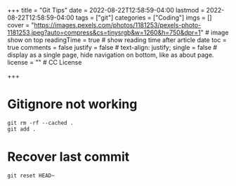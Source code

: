 +++
title = "Git Tips"
date = 2022-08-22T12:58:59-04:00
lastmod = 2022-08-22T12:58:59-04:00
tags = ["git"]
categories = ["Coding"]
imgs = []
cover = "https://images.pexels.com/photos/1181253/pexels-photo-1181253.jpeg?auto=compress&cs=tinysrgb&w=1260&h=750&dpr=1"  # image show on top
readingTime = true  # show reading time after article date
toc = true
comments = false
justify = false  # text-align: justify;
single = false  # display as a single page, hide navigation on bottom, like as about page.
license = ""  # CC License

+++

# Gitignore not working

	git rm -rf --cached .
	git add .

<!-- more -->

# Recover last commit

	git reset HEAD~  